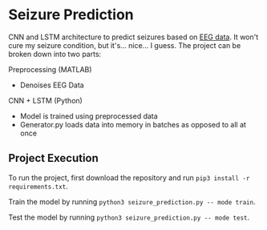 # Seizure Prediction
CNN and LSTM architecture to predict seizures based on [EEG data](https://www.epilepsyecosystem.org). It won't cure my seizure condition, but it's... nice... I guess. The project can be broken down into two parts:

Preprocessing (MATLAB)
- Denoises EEG Data

CNN + LSTM (Python)
- Model is trained using preprocessed data
- Generator.py loads data into memory in batches as opposed to all at once

## Project Execution
To run the project, first download the repository and run `pip3 install -r requirements.txt`. 

Train the model by running `python3 seizure_prediction.py -- mode train`. 

Test the model by running `python3 seizure_prediction.py -- mode test`.
